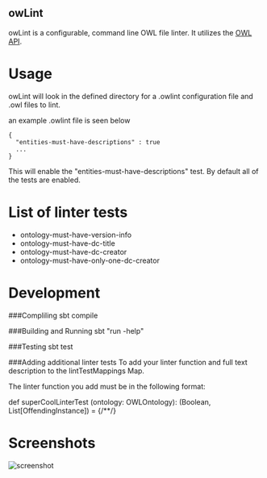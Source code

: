 owLint
------


owLint is a configurable, command line OWL file linter. It utilizes the [OWL API](https://github.com/owlcs/owlapi).

Usage
=====

owLint will look in the defined directory for a .owlint configuration file and .owl files to lint.

an example .owlint file is seen below

```
{
  "entities-must-have-descriptions" : true
  ...
}

```
This will enable the "entities-must-have-descriptions" test. By default all of the tests are enabled.


List of linter tests
=====================
  * ontology-must-have-version-info
  * ontology-must-have-dc-title
  * ontology-must-have-dc-creator
  * ontology-must-have-only-one-dc-creator
  

Development
===========

###Compliling
sbt compile

###Building and Running
sbt "run -help"

###Testing
sbt test

###Adding additional linter tests
To add your linter function and full text description to the lintTestMappings Map.

The linter function you add must be in the following format:

def superCoolLinterTest (ontology: OWLOntology): (Boolean, List[OffendingInstance]) = {/**/}


Screenshots
===========
![screenshot](http://i.imgur.com/aKP7x86.png)


